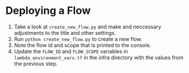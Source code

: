 # Deploying a Flow
1. Take a look at `create_new_flow.py` and make and neccessary adjustments to the title and other settings.
2. Run `python create_new_flow.py` to create a new flow.
3. Note the flow id and scope that is printed to the console.
4. Update the `FLOW_ID` and `FLOW_SCOPE` variables in `lambda_environment_vars.tf` in the infra directory with the values from the previous step.